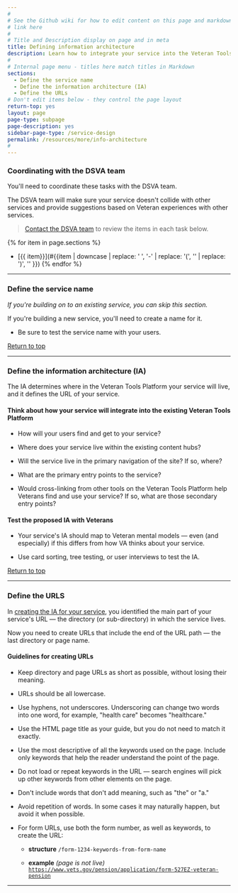 ```yaml
---
#
# See the Github wiki for how to edit content on this page and markdown styles you can use:
# link here
#
# Title and Description display on page and in meta
title: Defining information architecture
description: Learn how to integrate your service into the Veteran Tools Platform so your users can easily find (and search for) your service.
#
# Internal page menu - titles here match titles in Markdown
sections:
  - Define the service name
  - Define the information architecture (IA)
  - Define the URLs
# Don't edit items below - they control the page layout
return-top: yes
layout: page
page-type: subpage
page-description: yes
sidebar-page-type: /service-design
permalink: /resources/more/info-architecture
#
---
```


### Coordinating with the DSVA team

You'll need to coordinate these tasks with the DSVA team.

The DSVA team will make sure your service doesn't collide with other services and provide suggestions based on Veteran experiences with other services.

> [Contact the DSVA team](../../../contact) to review the items in each task below.

{% for item in page.sections %}
* [{{ item}}](#{{item | downcase | replace: ' ', '-' | replace: '(', '' | replace: ')', '' }})
{% endfor %}

<hr>


### Define the service name

*If you're building on to an existing service, you can skip this section.*

If you're building a new service, you'll need to create a name for it.

* Be sure to test the service name with your users.
<!--* <span class="todo">TODO - provide an example</span>-->

<a href="#">Return to top</a>

<hr>


### Define the information architecture (IA)

The IA determines where in the Veteran Tools Platform your service will live, and it defines the URL of your service.

#### Think about how your service will integrate into the existing Veteran Tools Platform

* How will your users find and get to your service?

* Where does your service live within the existing content hubs?

* Will the service live in the primary navigation of the site? If so, where?

* What are the primary entry points to the service?

* Would cross-linking from other tools on the Veteran Tools Platform help Veterans find and use your service? If so, what are those secondary entry points?


#### Test the proposed IA with Veterans

* Your service's IA should map to Veteran mental models &mdash; even (and especially) if this differs from how VA thinks about your service.

* Use card sorting, tree testing, or user interviews to test the IA.

<a href="#">Return to top</a>

<hr>


### Define the URLS

In [creating the IA for your service](#define-the-information-architecture-ia), you identified the main part of your service's URL &mdash; the directory (or sub-directory) in which the service lives.

Now you need to create URLs that include the end of the URL path &mdash; the last directory or page name.

#### Guidelines for creating URLs

* Keep directory and page URLs as short as possible, without losing their meaning.

* URLs should be all lowercase.

* Use hyphens, not underscores. Underscoring can change two words into one word, for example, "health care" becomes "healthcare."

* Use the HTML page title as your guide, but you do not need to match it exactly.

* Use the most descriptive of all the keywords used on the page. Include only keywords that help the reader understand the point of the page.

* Do not load or repeat keywords in the URL &mdash; search engines will pick up other keywords from other elements on the page.

* Don't include words that don't add meaning, such as "the" or "a."

* Avoid repetition of words. In some cases it may naturally happen, but avoid it when possible.

* For form URLs, use both the form number, as well as keywords, to create the URL:

  * **structure**
    <code>/form-1234-keywords-from-form-name</code>

  * **example** *(page is not live)*
    <code>https://www.vets.gov/pension/application/form-527EZ-veteran-pension</code>

<hr>
